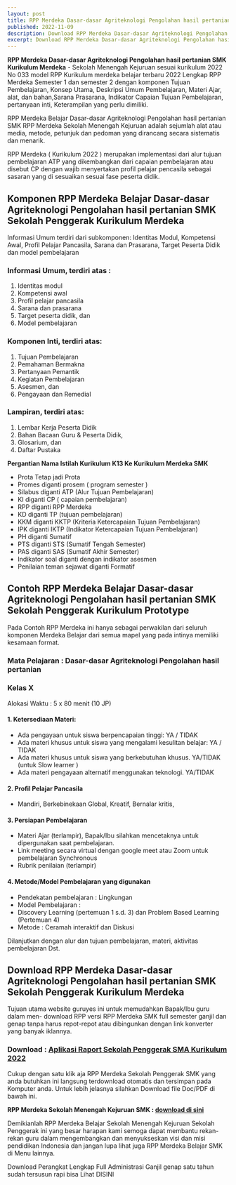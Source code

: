 ```yaml
---
layout: post
title: RPP Merdeka Dasar-dasar Agriteknologi Pengolahan hasil pertanian SMK Kurikulum Merdeka
published: 2022-11-09
description: Download RPP Merdeka Dasar-dasar Agriteknologi Pengolahan hasil pertanian SMK untuk  Sekolah Menengah Kejuruan  sesuai kurikulum
excerpt: Download RPP Merdeka Dasar-dasar Agriteknologi Pengolahan hasil pertanian SMK untuk  Sekolah Menengah Kejuruan  sesuai kurikulum
---
```

**RPP Merdeka Dasar-dasar Agriteknologi Pengolahan hasil pertanian SMK Kurikulum Merdeka** - Sekolah Menengah Kejuruan sesuai kurikulum 2022 No 033 model RPP Kurikulum merdeka belajar terbaru 2022 Lengkap RPP Merdeka Semester 1 dan semester 2 dengan komponen Tujuan Pembelajaran, Konsep Utama, Deskripsi Umum Pembelajaran, Materi Ajar, alat, dan bahan,Sarana Prasarana, Indikator Capaian Tujuan Pembelajaran, pertanyaan inti, Keterampilan yang perlu dimiliki.

RPP Merdeka Belajar Dasar-dasar Agriteknologi Pengolahan hasil pertanian SMK
RPP Merdeka Sekolah Menengah Kejuruan adalah sejumlah alat atau media, metode, petunjuk dan pedoman yang dirancang secara sistematis dan menarik.

RPP Merdeka ( Kurikulum 2022 ) merupakan implementasi dari alur tujuan pembelajaran ATP yang dikembangkan dari capaian pembelajaran atau disebut CP dengan wajib menyertakan profil pelajar pencasila sebagai sasaran yang di sesuaikan sesuai fase peserta didik.

## Komponen RPP Merdeka Belajar Dasar-dasar Agriteknologi Pengolahan hasil pertanian SMK Sekolah Penggerak Kurikulum Merdeka

Informasi Umum terdiri dari subkomponen: Identitas Modul, Kompetensi Awal, Profil Pelajar Pancasila, Sarana dan Prasarana, Target Peserta Didik dan model pembelajaran

### Informasi Umum, terdiri atas : 
1. Identitas modul
2. Kompetensi awal
3. Profil pelajar pancasila
4. Sarana dan prasarana
5. Target peserta didik, dan
6. Model pembelajaran

### Komponen Inti, terdiri atas: 
1. Tujuan Pembelajaran
2. Pemahaman Bermakna
3. Pertanyaan Pemantik
4. Kegiatan Pembelajaran
5. Asesmen, dan
6. Pengayaan dan Remedial

### Lampiran, terdiri atas:
1. Lembar Kerja Peserta Didik
2. Bahan Bacaan Guru & Peserta Didik, 
3. Glosarium, dan
4. Daftar Pustaka

**Pergantian Nama Istilah Kurikulum K13 Ke Kurikulum Merdeka SMK**
- Prota Tetap jadi Prota
- Promes diganti prosem ( program semester )
- Silabus diganti ATP (Alur Tujuan Pembelajaran)
- KI diganti CP ( capaian pembelajaran)
- RPP diganti RPP Merdeka
- KD diganti TP (tujuan pembelajaran)
- KKM diganti KKTP (Kriteria Ketercapaian Tujuan Pembelajaran)
- IPK diganti IKTP (Indikator Ketercapaian Tujuan Pembelajaran)
- PH diganti Sumatif
- PTS diganti STS (Sumatif Tengah Semester)
- PAS diganti SAS (Sumatif Akhir Semester)
- Indikator soal diganti dengan indikator asesmen
- Penilaian teman sejawat diganti Formatif

## Contoh RPP Merdeka Belajar Dasar-dasar Agriteknologi Pengolahan hasil pertanian SMK Sekolah Penggerak Kurikulum Prototype

Pada Contoh RPP Merdeka ini hanya sebagai perwakilan dari seluruh komponen Merdeka Belajar dari semua mapel yang pada intinya memiliki kesamaan format.

### Mata Pelajaran : Dasar-dasar Agriteknologi Pengolahan hasil pertanian

### Kelas      X

Alokasi Waktu : 5 x 80 menit (10 JP)

#### 1. Ketersediaan Materi:

- Ada pengayaan untuk siswa berpencapaian tinggi:  YA / TIDAK
- Ada materi khusus untuk siswa yang mengalami kesulitan belajar: YA / TIDAK
- Ada materi khusus untuk siswa yang berkebutuhan khusus. YA/TIDAK (untuk Slow learner )
- Ada materi pengayaan alternatif menggunakan teknologi. YA/TIDAK

#### 2. Profil Pelajar Pancasila

- Mandiri, Berkebinekaan Global, Kreatif, Bernalar kritis,

#### 3. Persiapan Pembelajaran

- Materi Ajar (terlampir), Bapak/Ibu silahkan mencetaknya untuk dipergunakan saat pembelajaran.
- Link meeting secara virtual dengan google meet atau Zoom untuk pembelajaran Synchronous 
- Rubrik penilaian (terlampir)

#### 4. Metode/Model Pembelajaran yang digunakan

- Pendekatan pembelajaran : Lingkungan
- Model Pembelajaran :
- Discovery Learning (pertemuan 1 s.d. 3) dan Problem Based Learning (Pertemuan 4)
- Metode : Ceramah interaktif dan Diskusi

Dilanjutkan dengan alur dan tujuan pembelajaran, materi, aktivitas pembelajaran Dst.

## Download RPP Merdeka Dasar-dasar Agriteknologi Pengolahan hasil pertanian SMK Sekolah Penggerak Kurikulum Merdeka

Tujuan utama website guruyes ini untuk memudahkan Bapak/Ibu guru dalam men- download RPP versi RPP Merdeka SMK full semester ganjil dan genap tanpa harus repot-repot atau dibingunkan dengan link konverter yang banyak iklannya.

### Download : [Aplikasi Raport Sekolah Penggerak SMA Kurikulum 2022](https://edu.supnewz.com)

Cukup dengan satu klik aja RPP Merdeka Sekolah Penggerak SMK yang anda butuhkan ini langsung terdownload otomatis dan tersimpan pada Komputer anda. Untuk lebih jelasnya silahkan Download file Doc/PDF di bawah ini.

**RPP Merdeka Sekolah Menengah Kejuruan SMK  :  [download di sini](https://drive.google.com/drive/folders/1r3bA9O_xurhpYZVjef8Sx1UZqjZlDdFj?usp=share_link)**

Demikianlah RPP Merdeka Belajar Sekolah Menengah Kejuruan Sekolah Penggerak ini yang besar harapan kami semoga dapat membantu rekan-rekan guru dalam mengembangkan dan menyukseskan visi dan misi pendidikan Indonesia dan jangan lupa lihat juga RPP Merdeka Belajar SMK di Menu lainnya.

Download Perangkat Lengkap Full Administrasi Ganjil genap satu tahun sudah tersusun rapi bisa Lihat DISINI
